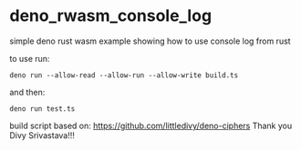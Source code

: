 # deno_rwasm_console_log
simple deno rust wasm example showing how to use console log from rust

to use run:

```deno run --allow-read --allow-run --allow-write build.ts```

and then:

```deno run test.ts```

build script based on: 
https://github.com/littledivy/deno-ciphers 
Thank you Divy Srivastava!!!
